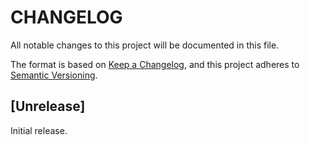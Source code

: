 # CHANGELOG

All notable changes to this project will be documented in this file.

The format is based on [Keep a Changelog][1],
and this project adheres to [Semantic Versioning][2].

## [Unrelease]


Initial release.  


[1]: <https://keepachangelog.com/en/1.0.0/>
[2]: <https://semver.org>